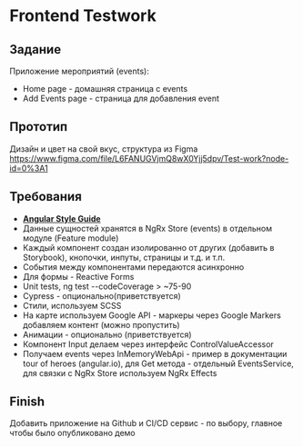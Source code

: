 # Frontend Testwork

## Задание
Приложение мероприятий (events):
- Home page - домашняя страница с events
- Add Events page - страница для добавления event

## Прототип
Дизайн и цвет на свой вкус, структура из Figma https://www.figma.com/file/L6FANUGVjmQ8wX0Yjj5dpv/Test-work?node-id=0%3A1

## Требования
- [**Angular Style Guide**](https://angular.io/guide/styleguide)
- Данные сущностей хранятся в NgRx Store (events) в отдельном модуле (Feature module)
- Каждый компонент создан изолированно от других (добавить в Storybook), кнопочки, инпуты, страницы и т.д. и т.п.
- События между компонентами передаются асинхронно
- Для формы - Reactive Forms
- Unit tests, ng test --codeCoverage > ~75-90
- Cypress - опционально(приветствуется)
- Стили, используем SCSS
- На карте используем Google API - маркеры через Google Markers добавляем контент (можно пропустить)
- Анимации - опционально (приветствуется)
- Компонент Input делаем через интерфейс ControlValueAccessor
- Получаем events через InMemoryWebApi - пример в документации tour of heroes (angular.io),
для Get метода - отдельный EventsService,
для связки с NgRx Store используем NgRx Effects

## Finish
Добавить приложение на Github и CI/CD сервис - по выбору, главное чтобы было опубликовано демо
